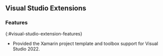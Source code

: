 ## Visual Studio Extensions

### Features
{:#visual-studio-extension-features}

* Provided the Xamarin project template and toolbox support for Visual Studio 2022.